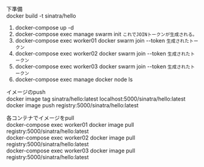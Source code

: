 下準備  
docker build -t sinatra/hello  

1. docker-compose up -d
2. docker-compose exec manage swarm init
`これでJOINトークンが生成される。`
3. docker-compose exec worker01 docker swarm join --token `生成されたトークン`
4. docker-compose exec worker02 docker swarm join --token `生成されたトークン`
5. docker-compose exec worker03 docker swarm join --token `生成されたトークン`
6. docker-compose exec manage docker node ls

イメージのpush  
docker image tag sinatra/hello:latest localhost:5000/sinatra/hello:latest  
docker image push registry:5000/sinatra/hello:latest  

各コンテナでイメージをpull  
docker-compose exec worker01 docker image pull registry:5000/sinatra/hello:latest  
docker-compose exec worker02 docker image pull registry:5000/sinatra/hello:latest  
docker-compose exec worker03 docker image pull registry:5000/sinatra/hello:latest  
